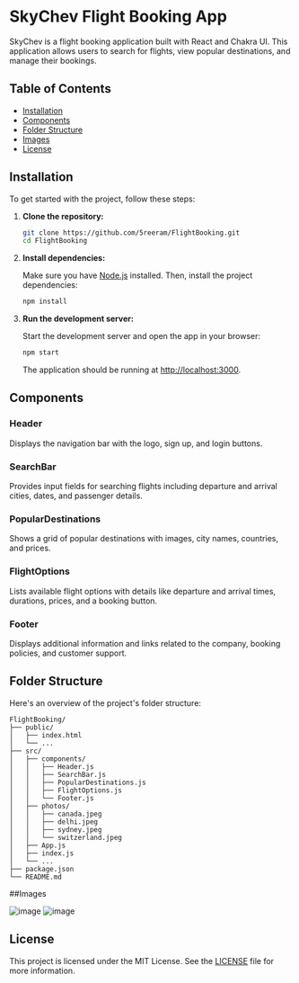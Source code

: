 
# SkyChev Flight Booking App

SkyChev is a flight booking application built with React and Chakra UI. This application allows users to search for flights, view popular destinations, and manage their bookings.

## Table of Contents
- [Installation](#installation)
- [Components](#components)
- [Folder Structure](#folder-structure)
- [Images](#installation)
- [License](#license)

## Installation

To get started with the project, follow these steps:

1. **Clone the repository:**

    ```bash
    git clone https://github.com/5reeram/FlightBooking.git
    cd FlightBooking
    ```

2. **Install dependencies:**

    Make sure you have [Node.js](https://nodejs.org/) installed. Then, install the project dependencies:

    ```bash
    npm install
    ```

3. **Run the development server:**

    Start the development server and open the app in your browser:

    ```bash
    npm start
    ```

    The application should be running at [http://localhost:3000](http://localhost:3000).


## Components

### Header

Displays the navigation bar with the logo, sign up, and login buttons.

### SearchBar

Provides input fields for searching flights including departure and arrival cities, dates, and passenger details.

### PopularDestinations

Shows a grid of popular destinations with images, city names, countries, and prices.

### FlightOptions

Lists available flight options with details like departure and arrival times, durations, prices, and a booking button.

### Footer

Displays additional information and links related to the company, booking policies, and customer support.

## Folder Structure

Here's an overview of the project's folder structure:

```
FlightBooking/
├── public/
│   ├── index.html
│   └── ...
├── src/
│   ├── components/
│   │   ├── Header.js
│   │   ├── SearchBar.js
│   │   ├── PopularDestinations.js
│   │   ├── FlightOptions.js
│   │   └── Footer.js
│   ├── photos/
│   │   ├── canada.jpeg
│   │   ├── delhi.jpeg
│   │   ├── sydney.jpeg
│   │   └── switzerland.jpeg
│   ├── App.js
│   ├── index.js
│   └── ...
├── package.json
└── README.md
```

##Images

![image](https://github.com/user-attachments/assets/cea5eee7-a100-45c4-85b1-dd8a2c3849b7)
![image](https://github.com/user-attachments/assets/7f737693-1de1-4c81-b056-426361fc1bcb)



## License

This project is licensed under the MIT License. See the [LICENSE](LICENSE) file for more information.
